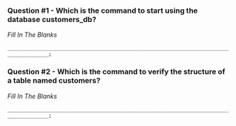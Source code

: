 ### Question #1 - Which is the command to start using the database customers_db?
*Fill In The Blanks*

`___________________________________________________________________________________;`

### Question #2 - Which is the command to verify the structure of a table named customers?
*Fill In The Blanks*

`___________________________________________________________________________________;`

